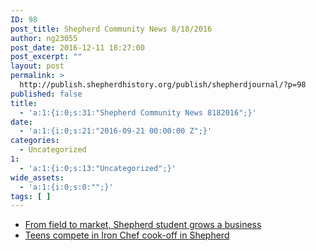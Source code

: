 ```yaml
---
ID: 98
post_title: Shepherd Community News 8/18/2016
author: ng23055
post_date: 2016-12-11 18:27:00
post_excerpt: ""
layout: post
permalink: >
  http://publish.shepherdhistory.org/publish/shepherdjournal/?p=98
published: false
title:
  - 'a:1:{i:0;s:31:"Shepherd Community News 8182016";}'
date:
  - 'a:1:{i:0;s:21:"2016-09-21 00:00:00 Z";}'
categories:
  - Uncategorized
1:
  - 'a:1:{i:0;s:13:"Uncategorized";}'
wide_assets:
  - 'a:1:{i:0;s:0:"";}'
tags: [ ]
---
```

<ul class="c1 lst-kix_list_2-0 start"><li class="c3"><a class="c4" href="https://www.google.com/url?q=http://www.themorningsun.com/general-news/20160818/from-field-to-market-shepherd-student-grows-a-business&amp;sa=D&amp;ust=1471647706253000&amp;usg=AFQjCNEmJlZ265sB7S3TJzDxjbsBpmLDIw">From field to market, Shepherd student grows a business</a></li><li class="c3"><a class="c4" href="https://www.google.com/url?q=http://www.themorningsun.com/general-news/20160817/teens-compete-in-iron-chef-cook-off-in-shepherd&amp;sa=D&amp;ust=1471647706254000&amp;usg=AFQjCNEev76hR8UtCRmGMtnuUgXI41Wxhw">Teens compete in Iron Chef cook-off in Shepherd</a></li></ul>